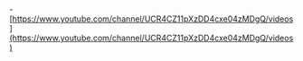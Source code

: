 -[https://www.youtube.com/channel/UCR4CZ11pXzDD4cxe04zMDgQ/videos](https://www.youtube.com/channel/UCR4CZ11pXzDD4cxe04zMDgQ/videos)